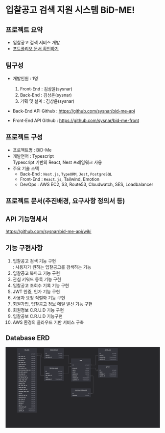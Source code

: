 # 입찰공고 검색 지원 시스템 BiD-ME!

## 프로젝트 요약
- 입찰공고 검색 서비스 개발
- [포트폴리오 문서 확인하기](https://drive.google.com/file/d/1DV0634ehPOkT-SR_uS5nHBn7QGfYslTv/view?usp=sharing)

## 팀구성

- 개발인원 : 1명
  1. Front-End : 김상윤(sysnar)
  2. Back-End : 김상윤(sysnar)
  3. 기획 및 설계 : 김상윤(sysnar)

- Back-End API Github : https://github.com/sysnar/bid-me-api
- Front-End API Github : https://github.com/sysnar/bid-me-front
  

## 프로젝트 구성
- 프로젝트명 : BiD-Me
- 개발언어 : Typescript  
  Typescript 기반의 React, Nest 프레임워크 사용
- 주요 기술 스택
  - Back-End : `Nest.js`, `TypeORM`, `Jest`, `PostgreSQL` 
  - Front-End : `React.js`, Tailwind, Emotion
  - DevOps : AWS EC2, S3, Route53, Cloudwatch, SES, Loadbalancer

## 프로젝트 문서(추진배경, 요구사항 정의서 등)
  
## API 기능명세서
https://github.com/sysnar/bid-me-api/wiki
  
## 기능 구현사항
1. 입찰공고 검색 기능 구현  
  : 사용자가 원하는 입찰공고를 검색하는 기능
2. 입찰공고 북마크 기능 구현
3. 관심 키워드 등록 기능 구현
4. 입찰공고 조회수 기록 기능 구현
5. JWT 인증, 인가 기능 구현
6. 사용자 요청 직렬화 기능 구현
7. 회원가입, 입찰공고 정보 메일 발신 기능 구현
8. 회원정보 C.R.U.D 기능 구현
9. 입찰공보 C.R.U.D 기능구현
10. AWS 환경의 클라우드 기반 서비스 구축




## Database ERD
![ERD](https://github.com/sysnar/bid-me-api/blob/main/bidmeERD.png)



